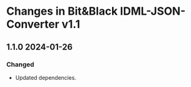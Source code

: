 # Changes in Bit&Black IDML-JSON-Converter v1.1

## 1.1.0 2024-01-26

### Changed

-   Updated dependencies.
